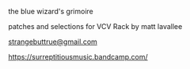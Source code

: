 the blue wizard's grimoire

patches and selections for VCV Rack
by matt lavallee

strangebuttrue@gmail.com

https://surreptitiousmusic.bandcamp.com/
